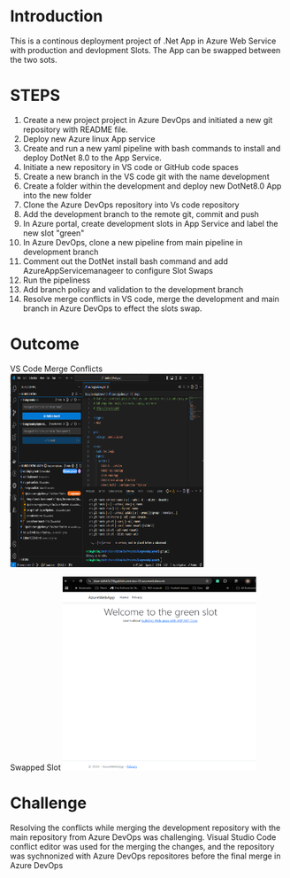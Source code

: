 # Introduction 
This is a continous deployment project of .Net App in Azure Web Service with production and devlopment Slots.
The App can be swapped between the two sots.

# STEPS
1.	Create a new project project in Azure DevOps and initiated a new git repository with README file.
2.	Deploy new Azure linux App service
3.	Create and run a new yaml pipeline with bash commands to install and deploy DotNet 8.0 to the App Service.
4.	Initiate a new repository in VS code or GitHub code spaces
5.	Create a new branch in the VS code git with the name development
6.	Create a folder within the development and deploy new DotNet8.0 App into the new folder
7.	Clone the Azure DevOps repository into Vs code repository
8.	Add the development branch to the remote git, commit and push
9.	In Azure portal, create development slots in App Service and label the new slot "green"
10.	In Azure DevOps, clone a new pipeline from main pipeline in development branch
11.	Comment out the DotNet install bash command and add AzureAppServicemanageer to configure Slot Swaps
12.	Run the pipeliness
13.	Add branch policy and validation to the development branch
14.	Resolve merge conflicts in VS code, merge the development and main branch in Azure DevOps to effect the slots swap.

# Outcome

VS Code Merge Conflicts
<img src= "https://github.com/oluwarotimiyinka/BlueGreen-Deployment/blob/main/Screenshot%202024-11-28%20024318.png" alt="VS Code Merge Conflicts" width="350" height="350">

Swapped Slot
<img src= "https://github.com/oluwarotimiyinka/BlueGreen-Deployment/blob/main/Screenshot%202024-11-28%20130257.png" alt="VS Code Merge Conflicts" width="350" height="350">

# Challenge
Resolving the conflicts while merging the development repository with the main repository from Azure DevOps was challenging.
Visual Studio Code conflict editor was used for the merging the changes, and the repository was sychnonized with Azure DevOps repositores before the final merge in Azure DevOps
